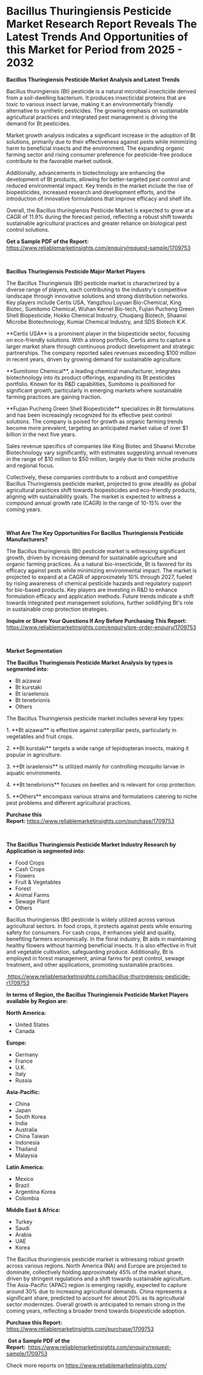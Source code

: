 <p><h1>Bacillus Thuringiensis Pesticide Market Research Report Reveals The Latest Trends And Opportunities of this Market for Period from 2025 - 2032</h1></p><p><strong>Bacillus Thuringiensis Pesticide Market Analysis and Latest Trends</strong></p>
<p><p>Bacillus thuringiensis (Bt) pesticide is a natural microbial insecticide derived from a soil-dwelling bacterium. It produces insecticidal proteins that are toxic to various insect larvae, making it an environmentally friendly alternative to synthetic pesticides. The growing emphasis on sustainable agricultural practices and integrated pest management is driving the demand for Bt pesticides. </p><p>Market growth analysis indicates a significant increase in the adoption of Bt solutions, primarily due to their effectiveness against pests while minimizing harm to beneficial insects and the environment. The expanding organic farming sector and rising consumer preference for pesticide-free produce contribute to the favorable market outlook. </p><p>Additionally, advancements in biotechnology are enhancing the development of Bt products, allowing for better-targeted pest control and reduced environmental impact. Key trends in the market include the rise of biopesticides, increased research and development efforts, and the introduction of innovative formulations that improve efficacy and shelf life. </p><p>Overall, the Bacillus thuringiensis Pesticide Market is expected to grow at a CAGR of 11.9% during the forecast period, reflecting a robust shift towards sustainable agricultural practices and greater reliance on biological pest control solutions.</p></p>
<p><strong>Get a Sample PDF of the Report:&nbsp;</strong> <a href="https://www.reliablemarketinsights.com/enquiry/request-sample/1709753?utm_campaign=3320&utm_medium=2&utm_source=Github&utm_content=ia&utm_term=27032025&utm_id=bacillus-thuringiensis-pesticide">https://www.reliablemarketinsights.com/enquiry/request-sample/1709753</a></p>
<p>&nbsp;</p>
<p><strong>Bacillus Thuringiensis Pesticide Major Market Players</strong></p>
<p><p>The Bacillus Thuringiensis (Bt) pesticide market is characterized by a diverse range of players, each contributing to the industry's competitive landscape through innovative solutions and strong distribution networks. Key players include Certis USA, Yangzhou Luyuan Bio-Chemical, King Biotec, Sumitomo Chemical, Wuhan Kernel Bio-tech, Fujian Pucheng Green Shell Biopesticide, Hokko Chemical Industry, Chuqiang Biotech, Shaanxi Microbe Biotechnology, Kumiai Chemical Industry, and SDS Biotech K.K.</p><p>**Certis USA** is a prominent player in the biopesticide sector, focusing on eco-friendly solutions. With a strong portfolio, Certis aims to capture a larger market share through continuous product development and strategic partnerships. The company reported sales revenues exceeding $100 million in recent years, driven by growing demand for sustainable agriculture.</p><p>**Sumitomo Chemical**, a leading chemical manufacturer, integrates biotechnology into its product offerings, expanding its Bt pesticides portfolio. Known for its R&D capabilities, Sumitomo is positioned for significant growth, particularly in emerging markets where sustainable farming practices are gaining traction.</p><p>**Fujian Pucheng Green Shell Biopesticide** specializes in Bt formulations and has been increasingly recognized for its effective pest control solutions. The company is poised for growth as organic farming trends become more prevalent, targeting an anticipated market value of over $1 billion in the next five years.</p><p>Sales revenue specifics of companies like King Biotec and Shaanxi Microbe Biotechnology vary significantly, with estimates suggesting annual revenues in the range of $10 million to $50 million, largely due to their niche products and regional focus.</p><p>Collectively, these companies contribute to a robust and competitive Bacillus Thuringiensis pesticide market, projected to grow steadily as global agricultural practices shift towards biopesticides and eco-friendly products, aligning with sustainability goals. The market is expected to witness a compound annual growth rate (CAGR) in the range of 10-15% over the coming years.</p></p>
<p>&nbsp;</p>
<p><strong>What Are The Key Opportunities For Bacillus Thuringiensis Pesticide Manufacturers?</strong></p>
<p><p>The Bacillus thuringiensis (Bt) pesticide market is witnessing significant growth, driven by increasing demand for sustainable agriculture and organic farming practices. As a natural bio-insecticide, Bt is favored for its efficacy against pests while minimizing environmental impact. The market is projected to expand at a CAGR of approximately 10% through 2027, fueled by rising awareness of chemical pesticide hazards and regulatory support for bio-based products. Key players are investing in R&D to enhance formulation efficacy and application methods. Future trends indicate a shift towards integrated pest management solutions, further solidifying Bt's role in sustainable crop protection strategies.</p></p>
<p><strong>Inquire or Share Your Questions If Any Before Purchasing This Report:</strong> <a href="https://www.reliablemarketinsights.com/enquiry/pre-order-enquiry/1709753?utm_campaign=3320&utm_medium=2&utm_source=Github&utm_content=ia&utm_term=27032025&utm_id=bacillus-thuringiensis-pesticide">https://www.reliablemarketinsights.com/enquiry/pre-order-enquiry/1709753</a></p>
<p>&nbsp;</p>
<p><strong>Market Segmentation</strong></p>
<p><strong>The Bacillus Thuringiensis Pesticide Market Analysis by types is segmented into:</strong></p>
<p><ul><li>Bt aizawai</li><li>Bt kurstaki</li><li>Bt israelensis</li><li>Bt tenebrionis</li><li>Others</li></ul></p>
<p><p>The Bacillus Thuringiensis pesticide market includes several key types: </p><p>1. **Bt aizawai** is effective against caterpillar pests, particularly in vegetables and fruit crops.</p><p>2. **Bt kurstaki** targets a wide range of lepidopteran insects, making it popular in agriculture.</p><p>3. **Bt israelensis** is utilized mainly for controlling mosquito larvae in aquatic environments.</p><p>4. **Bt tenebrionis** focuses on beetles and is relevant for crop protection.</p><p>5. **Others** encompass various strains and formulations catering to niche pest problems and different agricultural practices.</p></p>
<p><strong>Purchase this Report:&nbsp;</strong><a href="https://www.reliablemarketinsights.com/purchase/1709753?utm_campaign=3320&utm_medium=2&utm_source=Github&utm_content=ia&utm_term=27032025&utm_id=bacillus-thuringiensis-pesticide">https://www.reliablemarketinsights.com/purchase/1709753</a></p>
<p>&nbsp;</p>
<p><strong>The Bacillus Thuringiensis Pesticide Market Industry Research by Application is segmented into:</strong></p>
<p><ul><li>Food Crops</li><li>Cash Crops</li><li>Flowers</li><li>Fruit & Vegetables</li><li>Forest</li><li>Animal Farms</li><li>Sewage Plant</li><li>Others</li></ul></p>
<p><p>Bacillus thuringiensis (Bt) pesticide is widely utilized across various agricultural sectors. In food crops, it protects against pests while ensuring safety for consumers. For cash crops, it enhances yield and quality, benefiting farmers economically. In the floral industry, Bt aids in maintaining healthy flowers without harming beneficial insects. It is also effective in fruit and vegetable cultivation, safeguarding produce. Additionally, Bt is employed in forest management, animal farms for pest control, sewage treatment, and other applications, promoting sustainable practices.</p></p>
<p><a href="https://www.reliablemarketinsights.com/bacillus-thuringiensis-pesticide-r1709753?utm_campaign=3320&utm_medium=2&utm_source=Github&utm_content=ia&utm_term=27032025&utm_id=bacillus-thuringiensis-pesticide">&nbsp;https://www.reliablemarketinsights.com/bacillus-thuringiensis-pesticide-r1709753</a></p>
<p><strong>In terms of Region, the Bacillus Thuringiensis Pesticide Market Players available by Region are:</strong></p>
<p>
    <p> <strong> North America: </strong>
        <ul>
            <li>United States</li>
            <li>Canada</li>
        </ul>
        </p> 
    <p> <strong> Europe: </strong>
        <ul>
            <li>Germany</li>
            <li>France</li>
            <li>U.K.</li>
            <li>Italy</li>
            <li>Russia</li>
        </ul>
        </p> 
    <p> <strong> Asia-Pacific: </strong>
        <ul>
            <li>China</li>
            <li>Japan</li>
            <li>South Korea</li>
            <li>India</li>
            <li>Australia</li>
            <li>China Taiwan</li>
            <li>Indonesia</li>
            <li>Thailand</li>
            <li>Malaysia</li>
        </ul>
        </p> 
    <p> <strong> Latin America: </strong>
        <ul>
            <li>Mexico</li>
            <li>Brazil</li>
            <li>Argentina Korea</li>
            <li>Colombia</li>
        </ul>
        </p> 
    <p> <strong> Middle East & Africa: </strong>
        <ul>
            <li>Turkey</li>
            <li>Saudi</li>
            <li>Arabia</li>
            <li>UAE</li>
            <li>Korea</li>
        </ul>
    </p>
    </p>
<p><p>The Bacillus thuringiensis pesticide market is witnessing robust growth across various regions. North America (NA) and Europe are projected to dominate, collectively holding approximately 45% of the market share, driven by stringent regulations and a shift towards sustainable agriculture. The Asia-Pacific (APAC) region is emerging rapidly, expected to capture around 30% due to increasing agricultural demands. China represents a significant share, predicted to account for about 20% as its agricultural sector modernizes. Overall growth is anticipated to remain strong in the coming years, reflecting a broader trend towards biopesticide adoption.</p></p>
<p><strong>Purchase this Report: </strong><a href="https://www.reliablemarketinsights.com/purchase/1709753?utm_campaign=3320&utm_medium=2&utm_source=Github&utm_content=ia&utm_term=27032025&utm_id=bacillus-thuringiensis-pesticide">https://www.reliablemarketinsights.com/purchase/1709753</a></p>
<p>&nbsp;<strong>Get a Sample PDF of the Report:&nbsp;&nbsp;</strong><a href="https://www.reliablemarketinsights.com/enquiry/request-sample/1709753?utm_campaign=3320&utm_medium=2&utm_source=Github&utm_content=ia&utm_term=27032025&utm_id=bacillus-thuringiensis-pesticide">https://www.reliablemarketinsights.com/enquiry/request-sample/1709753</a></p>
<p><strong></strong></p>
<p>Check more reports on <a href="https://www.reliablemarketinsights.com/?utm_campaign=3320&utm_medium=2&utm_source=Github&utm_content=ia&utm_term=27032025&utm_id=bacillus-thuringiensis-pesticide">https://www.reliablemarketinsights.com/</a></p>